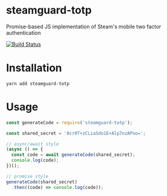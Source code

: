 # steamguard-totp
Promise-based JS implementation of Steam's mobile two factor authentication

[![Build Status](https://travis-ci.org/steamguard-totp/steamguard-totp.svg?branch=master)](https://travis-ci.org/steamguard-totp/steamguard-totp)

# Installation
```
yarn add steamguard-totp
```

# Usage
```js
const generateCode = require('steamguard-totp');

const shared_secret = '8cr0T+zCLiaSdo1E+Alp7nzAPno=';

// async/await style
(async () => {
  const code = await generateCode(shared_secret);
  console.log(code);
})();

// promise style
generateCode(shared_secret)
  .then((code) => console.log(code));
```
